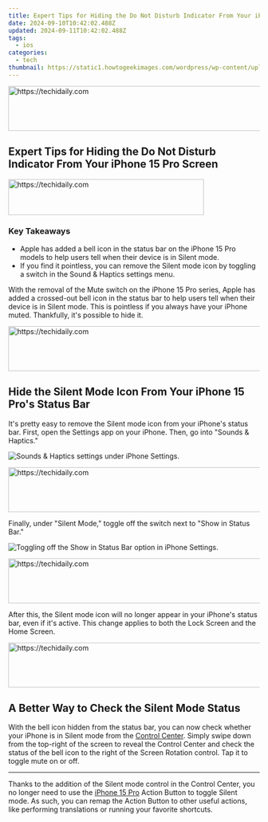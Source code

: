 ```yaml
---
title: Expert Tips for Hiding the Do Not Disturb Indicator From Your iPhone 15 Pro Screen
date: 2024-09-10T10:42:02.488Z
updated: 2024-09-11T10:42:02.488Z
tags:
  - ios
categories:
  - tech
thumbnail: https://static1.howtogeekimages.com/wordpress/wp-content/uploads/2024/01/remove-silent-mode-icon-on-iphone-15-pro.jpg
---
```






<!-- affiliate ads begin -->
<a href="https://appsumo.8odi.net/c/5597632/2132161/7443" target="_top" id="2132161">
  <img src="//a.impactradius-go.com/display-ad/7443-2132161" border="0" alt="https://techidaily.com" width="728" height="90"/>
</a>
<img height="0" width="0" src="https://appsumo.8odi.net/i/5597632/2132161/7443" style="position:absolute;visibility:hidden;" border="0" />
<!-- affiliate ads end -->




## Expert Tips for Hiding the Do Not Disturb Indicator From Your iPhone 15 Pro Screen





<!-- affiliate ads begin -->
<a href="https://aligracehair.sjv.io/c/5597632/2115919/19272" target="_top" id="2115919">
  <img src="//a.impactradius-go.com/display-ad/19272-2115919" border="0" alt="https://techidaily.com" width="392" height="72"/>
</a>
<img height="0" width="0" src="https://aligracehair.sjv.io/i/5597632/2115919/19272" style="position:absolute;visibility:hidden;" border="0" />
<!-- affiliate ads end -->




### Key Takeaways

* Apple has added a bell icon in the status bar on the iPhone 15 Pro models to help users tell when their device is in Silent mode.
* If you find it pointless, you can remove the Silent mode icon by toggling a switch in the Sound & Haptics settings menu.

 With the removal of the Mute switch on the iPhone 15 Pro series, Apple has added a crossed-out bell icon in the status bar to help users tell when their device is in Silent mode. This is pointless if you always have your iPhone muted. Thankfully, it's possible to hide it.





<!-- affiliate ads begin -->
<a href="https://ephamedtechinc.pxf.io/c/5597632/2137220/26400" target="_top" id="2137220">
  <img src="//a.impactradius-go.com/display-ad/26400-2137220" border="0" alt="https://techidaily.com" width="728" height="90"/>
</a>
<img height="0" width="0" src="https://ephamedtechinc.pxf.io/i/5597632/2137220/26400" style="position:absolute;visibility:hidden;" border="0" />
<!-- affiliate ads end -->




##  Hide the Silent Mode Icon From Your iPhone 15 Pro's Status Bar

 It's pretty easy to remove the Silent mode icon from your iPhone's status bar. First, open the Settings app on your iPhone. Then, go into "Sounds & Haptics."

![Sounds & Haptics settings under iPhone Settings.](https://static1.howtogeekimages.com/wordpress/wp-content/uploads/2024/01/remove-silent-mode-icon-on-iphone-15-pro-1.jpg) 





<!-- affiliate ads begin -->
<a href="https://zebaoaffiliateprogram.pxf.io/c/5597632/2137974/21526" target="_top" id="2137974">
  <img src="//a.impactradius-go.com/display-ad/21526-2137974" border="0" alt="https://techidaily.com" width="728" height="90"/>
</a>
<img height="0" width="0" src="https://zebaoaffiliateprogram.pxf.io/i/5597632/2137974/21526" style="position:absolute;visibility:hidden;" border="0" />
<!-- affiliate ads end -->




 Finally, under "Silent Mode," toggle off the switch next to "Show in Status Bar."

![Toggling off the Show in Status Bar option in iPhone Settings.](https://static1.howtogeekimages.com/wordpress/wp-content/uploads/2024/01/remove-silent-mode-icon-on-iphone-15-pro-2.jpg) 





<!-- affiliate ads begin -->
<a href="https://appsumo.8odi.net/c/5597632/2129741/7443" target="_top" id="2129741">
  <img src="//a.impactradius-go.com/display-ad/7443-2129741" border="0" alt="https://techidaily.com" width="728" height="90"/>
</a>
<img height="0" width="0" src="https://appsumo.8odi.net/i/5597632/2129741/7443" style="position:absolute;visibility:hidden;" border="0" />
<!-- affiliate ads end -->




 After this, the Silent mode icon will no longer appear in your iPhone's status bar, even if it's active. This change applies to both the Lock Screen and the Home Screen.





<!-- affiliate ads begin -->
<a href="https://appsumo.8odi.net/c/5597632/2132162/7443" target="_top" id="2132162">
  <img src="//a.impactradius-go.com/display-ad/7443-2132162" border="0" alt="https://techidaily.com" width="728" height="90"/>
</a>
<img height="0" width="0" src="https://appsumo.8odi.net/i/5597632/2132162/7443" style="position:absolute;visibility:hidden;" border="0" />
<!-- affiliate ads end -->




##  A Better Way to Check the Silent Mode Status

 With the bell icon hidden from the status bar, you can now check whether your iPhone is in Silent mode from the [Control Center](https://youtube-blog.techidaily.com/ring-how-tseries-harnesses-revenue-from-online-viewer-base-youtube/). Simply swipe down from the top-right of the screen to reveal the Control Center and check the status of the bell icon to the right of the Screen Rotation control. Tap it to toggle mute on or off.

---

 Thanks to the addition of the Silent mode control in the Control Center, you no longer need to use the [iPhone 15 Pro](https://facebook-video-content.techidaily.com/new-direct-interaction-enhancing-live-broadcasts-with-desktop-share/) Action Button to toggle Silent mode. As such, you can remap the Action Button to other useful actions, like performing translations or running your favorite shortcuts.

<ins class="adsbygoogle"
     style="display:block"
     data-ad-format="autorelaxed"
     data-ad-client="ca-pub-7571918770474297"
     data-ad-slot="1223367746"></ins>



<ins class="adsbygoogle"
     style="display:block"
     data-ad-client="ca-pub-7571918770474297"
     data-ad-slot="8358498916"
     data-ad-format="auto"
     data-full-width-responsive="true"></ins>










